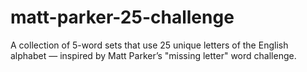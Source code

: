 # matt-parker-25-challenge
A collection of 5-word sets that use 25 unique letters of the English alphabet — inspired by Matt Parker’s "missing letter" word challenge.
